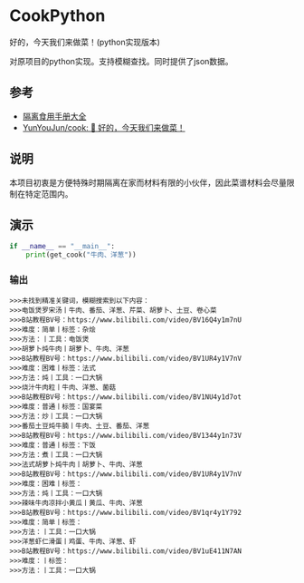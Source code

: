 # CookPython
好的，今天我们来做菜！(python实现版本)

对原项目的python实现。支持模糊查找。同时提供了json数据。
## 参考

- [隔离食用手册大全](https://docs.qq.com/sheet/DZUpJS0tQZm1YYWlt)
- [YunYouJun/cook: 🍲 好的，今天我们来做菜！](https://github.com/YunYouJun/cook)

## 说明

本项目初衷是方便特殊时期隔离在家而材料有限的小伙伴，因此菜谱材料会尽量限制在特定范围内。

## 演示
```python
if __name__ == "__main__":
    print(get_cook("牛肉、洋葱"))
```
### 输出
```
>>>未找到精准关键词，模糊搜索到以下内容：
>>>电饭煲罗宋汤丨牛肉、番茄、洋葱、芹菜、胡萝卜、土豆、卷心菜
>>>B站教程BV号：https://www.bilibili.com/video/BV16Q4y1m7nU
>>>难度：简单丨标签：杂烩
>>>方法：丨工具：电饭煲
>>>胡萝卜炖牛肉丨胡萝卜、牛肉、洋葱
>>>B站教程BV号：https://www.bilibili.com/video/BV1UR4y1V7nV
>>>难度：困难丨标签：法式
>>>方法：炖丨工具：一口大锅
>>>烧汁牛肉粒丨牛肉、洋葱、菌菇
>>>B站教程BV号：https://www.bilibili.com/video/BV1NU4y1d7ot
>>>难度：普通丨标签：国宴菜
>>>方法：炒丨工具：一口大锅
>>>番茄土豆炖牛腩丨牛肉、土豆、番茄、洋葱
>>>B站教程BV号：https://www.bilibili.com/video/BV1344y1n73V
>>>难度：普通丨标签：下饭
>>>方法：煮丨工具：一口大锅
>>>法式胡萝卜炖牛肉丨胡萝卜、牛肉、洋葱
>>>B站教程BV号：https://www.bilibili.com/video/BV1UR4y1V7nV
>>>难度：困难丨标签：
>>>方法：炖丨工具：一口大锅
>>>辣味牛肉凉拌小黄瓜丨黄瓜、牛肉、洋葱
>>>B站教程BV号：https://www.bilibili.com/video/BV1qr4y1Y792
>>>难度：简单丨标签：
>>>方法：丨工具：一口大锅
>>>洋葱虾仁滑蛋丨鸡蛋、牛肉、洋葱、虾
>>>B站教程BV号：https://www.bilibili.com/video/BV1uE411N7AN
>>>难度：丨标签：
>>>方法：丨工具：一口大锅
```
